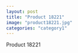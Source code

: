 ```yaml
---
layout: post
title: "Product 18221"
image: "product18221.jpg"
categories: "category1"
---
```

Product 18221
